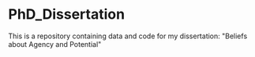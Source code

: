 # PhD_Dissertation
This is a repository containing data and code for my dissertation: "Beliefs about Agency and Potential"
